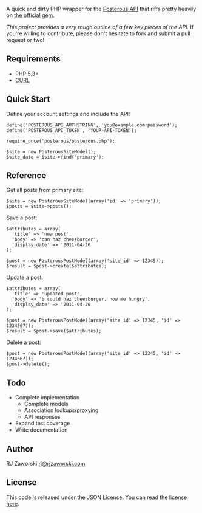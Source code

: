 A quick and dirty PHP wrapper for the [Posterous API](https://posterous.com/api) that riffs pretty heavily on [the official gem](https://github.com/posterous/posterous-gem).

*This project provides a very rough outline of a few key pieces of the API.* If you're willing to contribute, please don't hesitate to fork and submit a pull request or two!

Requirements
------------

 * PHP 5.3+
 * [CURL](http://curl.haxx.se/libcurl/php/)

Quick Start
-----------

Define your account settings and include the API:

    define('POSTEROUS_API_AUTHSTRING', 'you@example.com:password');
    define('POSTEROUS_API_TOKEN', 'YOUR-API-TOKEN');

	require_once('posterous/posterous.php');

    $site = new PosterousSiteModel();
    $site_data = $site->find('primary');

Reference
---------

Get all posts from primary site:

    $site = new PosterousSiteModel(array('id' => 'primary'));
    $posts = $site->posts();

Save a post:

	$attributes = array(
      'title' => 'new post',
      'body' => 'can haz cheezburger',
      'display_date' => '2011-04-20'
    );

    $post = new PosterousPostModel(array('site_id' => 12345));
    $result = $post->create($attributes);

Update a post:

    $attributes = array(
      'title' => 'updated post',
      'body' => 'i could haz cheezburger, now me hungry',
      'display_date' => '2011-04-20'
    );

    $post = new PosterousPostModel(array('site_id' => 12345, 'id' => 1234567));
    $result = $post->save($attributes);

Delete a post:

    $post = new PosterousPostModel(array('site_id' => 12345, 'id' => 1234567));
    $post->delete();

Todo
----

* Complete implementation
   - Complete models
   - Association lookups/proxying
   - API responses
* Expand test coverage
* Write documentation

Author
------

RJ Zaworski <rj@rjzaworski.com>

License
-------

This code is released under the JSON License. You can read the license [here](http://www.json.org/license.html).
